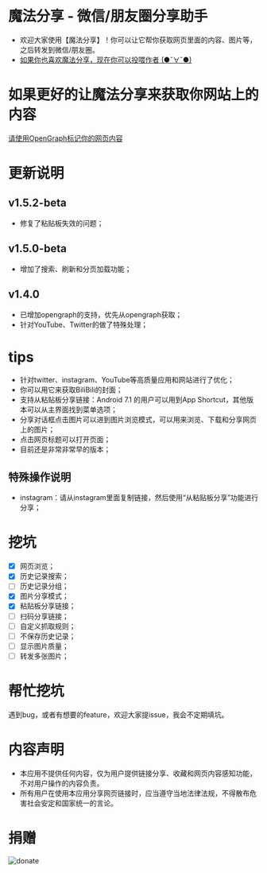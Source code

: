 # 魔法分享 - 微信/朋友圈分享助手

- 欢迎大家使用【魔法分享】！你可以让它帮你获取网页里面的内容、图片等，之后转发到微信/朋友圈。
- [如果你也喜欢魔法分享，现在你可以投喂作者 (●ˇ∀ˇ●)](https://github.com/ShinChven/ShareMoments/blob/master/%E6%8D%90%E8%B5%A0.md)

# 如果更好的让魔法分享来获取你网站上的内容
[请使用OpenGraph标记你的网页内容](/使用OpenGraph标记你的网页内容.md)


# 更新说明
## v1.5.2-beta
- 修复了粘贴板失效的问题；

## v1.5.0-beta
- 增加了搜索、刷新和分页加载功能；

## v1.4.0
- 已增加opengraph的支持，优先从opengraph获取；
- 针对YouTube、Twitter的做了特殊处理；

# tips
- 针对twitter、instagram、YouTube等高质量应用和网站进行了优化；
- 你可以用它来获取BiliBili的封面；
- 支持从粘贴板分享链接：Android 7.1 的用户可以用到App Shortcut，其他版本可以从主界面找到菜单选项；
- 分享对话框点击图片可以进到图片浏览模式，可以用来浏览、下载和分享网页上的图片；
- 点击网页标题可以打开页面；
- 目前还是非常非常早的版本；

## 特殊操作说明
- instagram：请从instagram里面复制链接，然后使用“从粘贴板分享”功能进行分享；

# 挖坑

- [x] 网页浏览；
- [x] 历史记录搜索；
- [ ] 历史记录分组；
- [x] 图片分享模式；
- [x] 粘贴板分享链接；
- [ ] 扫码分享链接；
- [ ] 自定义抓取规则；
- [ ] 不保存历史记录；
- [ ] 显示图片质量；
- [ ] 转发多张图片；

# 帮忙挖坑

遇到bug，或者有想要的feature，欢迎大家提issue，我会不定期填坑。

# 内容声明

- 本应用不提供任何内容，仅为用户提供链接分享、收藏和网页内容感知功能，不对用户操作的内容负责。
- 所有用户在使用本应用分享网页链接时，应当遵守当地法律法规，不得散布危害社会安定和国家统一的言论。

# 捐赠
![donate](https://github.com/ShinChven/ShareMoments/blob/master/%E6%94%AF%E4%BB%98%E5%AE%9D%E6%94%B6%E6%AC%BE.jpg)

